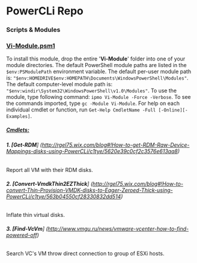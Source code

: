 # PowerCLi Repo
### Scripts & Modules

### </b><ins>Vi-Module.psm1</ins></b>

To install this module, drop the entire '<b>Vi-Module</b>' folder into one of your module directories.
The default PowerShell module paths are listed in the `$env:PSModulePath` environment variable.
The default per-user module path is: `"$env:HOMEDRIVE$env:HOMEPATH\Documents\WindowsPowerShell\Modules"`.
The default computer-level module path is: `"$env:windir\System32\WindowsPowerShell\v1.0\Modules"`.
To use the module, type following command: `ipmo Vi-Module -Force -Verbose`.
To see the commands imported, type `gc -Module Vi-Module`.
For help on each individual cmdlet or function, run `Get-Help CmdletName -Full [-Online][-Examples]`.

##### <ins>Cmdlets:</ins>

###### <b>1. [Get-RDM</b>] (http://rgel75.wix.com/blog#!How-to-get-RDM-Raw-Device-Mappings-disks-using-PowerCLi/c1tye/5620e39c0cf2c3576e613aa8)

Report all VM with their RDM disks.

###### <b>2. [Convert-VmdkThin2EZThick</b>] (http://rgel75.wix.com/blog#!How-to-convert-Thin-Provision-VMDK-disks-to-Eager-Zeroed-Thick-using-PowerCLi/c1tye/563b04550cf28330832dd514)

Inflate thin virtual disks.

###### <b>3. [Find-VcVm</b>] (http://www.vmgu.ru/news/vmware-vcenter-how-to-find-powered-off)

Search VC's VM throw direct connection to group of ESXi hosts.
